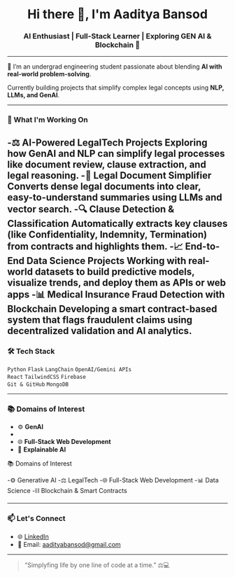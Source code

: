 <h1 align="center">Hi there 👋, I'm Aaditya Bansod</h1>
<h3 align="center">AI Enthusiast | Full-Stack Learner | Exploring GEN AI & Blockchain 🚀</h3>

---

🌟 I’m an undergrad engineering student passionate about blending **AI with real-world problem-solving**.  


Currently building projects that simplify complex legal concepts using **NLP, LLMs, and GenAI**.

---

### 🧠 What I'm Working On

-⚖️ AI-Powered LegalTech Projects
Exploring how GenAI and NLP can simplify legal processes like document review, clause extraction, and legal reasoning.
-📄 Legal Document Simplifier
Converts dense legal documents into clear, easy-to-understand summaries using LLMs and vector search.
-🔍 Clause Detection & Classification
Automatically extracts key clauses (like Confidentiality, Indemnity, Termination) from contracts and highlights them.
-📈 End-to-End Data Science Projects
Working with real-world datasets to build predictive models, visualize trends, and deploy them as APIs or web apps
-📊 Medical Insurance Fraud Detection with Blockchain
Developing a smart contract-based system that flags fraudulent claims using decentralized validation and AI analytics.
---

### 🛠️ Tech Stack

`Python` `Flask` `LangChain` `OpenAI/Gemini APIs`  
`React` `TailwindCSS` `Firebase`  
`Git & GitHub` `MongoDB` 

---

### 📚 Domains of Interest

- ⚙️ **GenAI**
- 
- 🌐 **Full-Stack Web Development**
- 🧠 **Explainable AI**

📚 Domains of Interest

-⚙️ Generative AI 
-⚖️ LegalTech
-🌐 Full-Stack Web Development
-📊 Data Science
-⛓️ Blockchain & Smart Contracts

---

### 📫 Let's Connect

- 🌐 [LinkedIn]([https://www.linkedin.com/in/aaditya2412](https://www.linkedin.com/in/aaditya-siddharth-bansod-889590333/))
- 💌 Email: aadityabansod@gmail.com

---

> “Simplyfing life by one line of code at a time.” ⚖️💻
